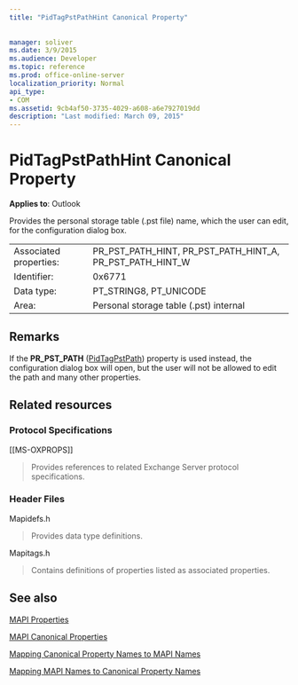 ```yaml
---
title: "PidTagPstPathHint Canonical Property"
 
 
manager: soliver
ms.date: 3/9/2015
ms.audience: Developer
ms.topic: reference
ms.prod: office-online-server
localization_priority: Normal
api_type:
- COM
ms.assetid: 9cb4af50-3735-4029-a608-a6e7927019dd
description: "Last modified: March 09, 2015"
---
```


# PidTagPstPathHint Canonical Property

  
  
**Applies to**: Outlook 
  
Provides the personal storage table (.pst file) name, which the user can edit, for the configuration dialog box. 
  
|||
|:-----|:-----|
|Associated properties:  <br/> |PR_PST_PATH_HINT, PR_PST_PATH_HINT_A, PR_PST_PATH_HINT_W  <br/> |
|Identifier:  <br/> |0x6771  <br/> |
|Data type:  <br/> |PT_STRING8, PT_UNICODE  <br/> |
|Area:  <br/> |Personal storage table (.pst) internal  <br/> |
   
## Remarks

If the **PR_PST_PATH** ([PidTagPstPath](pidtagpstpath-canonical-property.md)) property is used instead, the configuration dialog box will open, but the user will not be allowed to edit the path and many other properties.
  
## Related resources

### Protocol Specifications

[[MS-OXPROPS]] 
  
> Provides references to related Exchange Server protocol specifications.
    
### Header Files

Mapidefs.h
  
> Provides data type definitions.
    
Mapitags.h
  
> Contains definitions of properties listed as associated properties.
    
## See also



[MAPI Properties](mapi-properties.md)
  
[MAPI Canonical Properties](mapi-canonical-properties.md)
  
[Mapping Canonical Property Names to MAPI Names](mapping-canonical-property-names-to-mapi-names.md)
  
[Mapping MAPI Names to Canonical Property Names](mapping-mapi-names-to-canonical-property-names.md)

